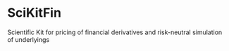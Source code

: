 # SciKitFin
Scientific Kit for pricing of financial derivatives and risk-neutral simulation of underlyings
